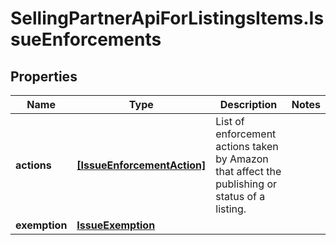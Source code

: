 # SellingPartnerApiForListingsItems.IssueEnforcements

## Properties

Name | Type | Description | Notes
------------ | ------------- | ------------- | -------------
**actions** | [**[IssueEnforcementAction]**](IssueEnforcementAction.md) | List of enforcement actions taken by Amazon that affect the publishing or status of a listing. | 
**exemption** | [**IssueExemption**](IssueExemption.md) |  | 


